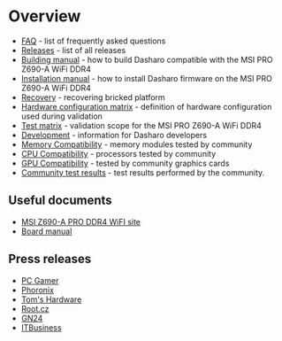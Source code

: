 # Overview

<!--

_**TBD**: this page should contain most important information about Dasharo OSF
support for MSI PRO Z690 including presentations, demos, external
resources, reviews etc. Currently it just points to subsecations of the
documentation._

-->

* [FAQ](faq.md) - list of frequently asked questions
* [Releases](releases.md) - list of all releases
* [Building manual](building-manual.md) - how to build Dasharo compatible with
  the MSI PRO Z690-A WiFi DDR4
* [Installation manual](installation-manual.md) - how to install Dasharo
  firmware on the MSI PRO Z690-A WiFi DDR4
* [Recovery](recovery.md) - recovering bricked platform
* [Hardware configuration matrix](hardware-matrix.md) - definition of hardware
  configuration used during validation
* [Test matrix](test-matrix.md) - validation scope for the MSI PRO Z690-A WiFi DDR4
* [Development](development.md) - information for Dasharo developers
* [Memory Compatibility](memory-hcl.md) - memory modules tested by community
* [CPU Compatibility](cpu-hcl.md) - processors tested by community 
* [GPU Compatibility](cpu-hcl.md) - tested by community graphics cards
* [Community test results](community-test-results.md) - test results performed
  by the community.

## Useful documents

* [MSI Z690-A PRO DDR4 WiFI site](https://www.msi.com/Motherboard/PRO-Z690-A-WIFI-DDR4)
* [Board manual](https://download.msi.com/archive/mnu_exe/mb/PROZ690-AWIFIDDR4_PROZ690-ADDR4100x150.pdf)

## Press releases

* [PC Gamer](https://www.pcgamer.com/coreboot-on-intel-motherboard/)
* [Phoronix](https://www.phoronix.com/scan.php?page=news_item&px=Coreboot-Start-ADL-MSI-Dasharo)
* [Tom's Hardware](https://www.tomshardware.com/news/msi-z690-a-pro-wifi-coreboot)
* [Root.cz](https://www.root.cz/zpravicky/port-coreboot-na-intel-alder-lake-z690-od-msi/)
* [GN24](https://game-news24.com/2022/04/13/open-source-coreboot-bios-is-ported-to-msi-z690-a-motherboard/)
* [ITBusiness](https://itbusiness.com.ua/gamezone/113401-u-etogo-neubivaemogo-bios-s-otkrytym-ishodnym-kodom-ogromnyj-potenczial.html)
